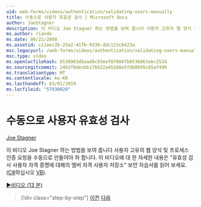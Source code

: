 ```yaml
---
uid: web-forms/videos/authentication/validating-users-manually
title: 수동으로 사용자 유효성 검사 | Microsoft Docs
author: JoeStagner
description: 이 비디오 Joe Stagner 하는 방법을 보여 줍니다 사용자 고유의 웹 양식 및 프로세스 인증 요청을 수동으로 만들어야 하 합니다. 이 vi에 대 한 추가 정보에 대 한 중...
ms.author: riande
ms.date: 08/22/2008
ms.assetid: c11eec26-25a2-41fb-9330-ddc123c0423a
msc.legacyurl: /web-forms/videos/authentication/validating-users-manually
msc.type: video
ms.openlocfilehash: b530963dbaad8c03eef87004fb8536063ebc2534
ms.sourcegitcommit: 24b1f6decbb17bb22a45166e5fdb0845c65af498
ms.translationtype: MT
ms.contentlocale: ko-KR
ms.lasthandoff: 03/01/2019
ms.locfileid: "57030020"
---
```

<a name="validating-users-manually"></a>수동으로 사용자 유효성 검사
====================
[Joe Stagner](https://github.com/JoeStagner)

이 비디오 Joe Stagner 하는 방법을 보여 줍니다 사용자 고유의 웹 양식 및 프로세스 인증 요청을 수동으로 만들어야 하 합니다. 이 비디오에 대 한 자세한 내용은 "유효성 검사 사용자 자격 증명에 대해의 멤버 자격 사용자 저장소" 보안 자습서를 읽어 보세요. ([C#](../../overview/older-versions-security/membership/validating-user-credentials-against-the-membership-user-store-cs.md)하십시오 [VB](../../overview/older-versions-security/membership/validating-user-credentials-against-the-membership-user-store-vb.md)).

[&#9654;비디오 (13 분)](https://channel9.msdn.com/Blogs/ASP-NET-Site-Videos/validating-users-manually)

> [!div class="step-by-step"]
> [이전](creating-user-accounts-programmatically.md)
> [다음](validating-users-with-the-login-control.md)
